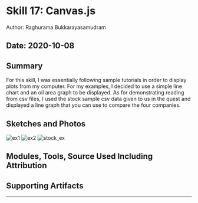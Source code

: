 # Skill 17: Canvas.js

Author: Raghurama Bukkarayasamudram

## Date: 2020-10-08

## Summary

For this skill, I was essentially following sample tutorials in order to display plots from my computer. For my examples, I decided to use a simple line chart and an oil area graph to be displayed. As for demonstrating reading from csv files, I used the stock sample csv data given to us in the quest and displayed a line graph that you can use to compare the four companies.

## Sketches and Photos


![ex1](https://user-images.githubusercontent.com/35698105/95531201-f4717300-09ad-11eb-83d8-f66b2cbcc800.PNG)
![ex2](https://user-images.githubusercontent.com/35698105/95531203-f4717300-09ad-11eb-8fd3-6d89c41c0775.PNG)
![stock_ex](https://user-images.githubusercontent.com/35698105/95531204-f4717300-09ad-11eb-8735-5dae4db4a5d6.PNG)

## Modules, Tools, Source Used Including Attribution

## Supporting Artifacts

---
